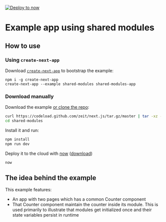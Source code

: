 [![Deploy to now](https://deploy.now.sh/static/button.svg)](https://deploy.now.sh/?repo=https://github.com/zeit/next.js/tree/master/examples/shared-modules)
# Example app using shared modules

## How to use

### Using `create-next-app`

Download [`create-next-app`](https://github.com/segmentio/create-next-app) to bootstrap the example:

```
npm i -g create-next-app
create-next-app --example shared-modules shared-modules-app
```

### Download manually

Download the example [or clone the repo](https://github.com/zeit/next.js):

```bash
curl https://codeload.github.com/zeit/next.js/tar.gz/master | tar -xz --strip=2 next.js-master/examples/shared-modules
cd shared-modules
```

Install it and run:

```bash
npm install
npm run dev
```

Deploy it to the cloud with [now](https://zeit.co/now) ([download](https://zeit.co/download))

```bash
now
```

## The idea behind the example

This example features:

* An app with two pages which has a common Counter component
* That Counter component maintain the counter inside its module. This is used primarily to illustrate that modules get initialized once and their state variables persist in runtime
